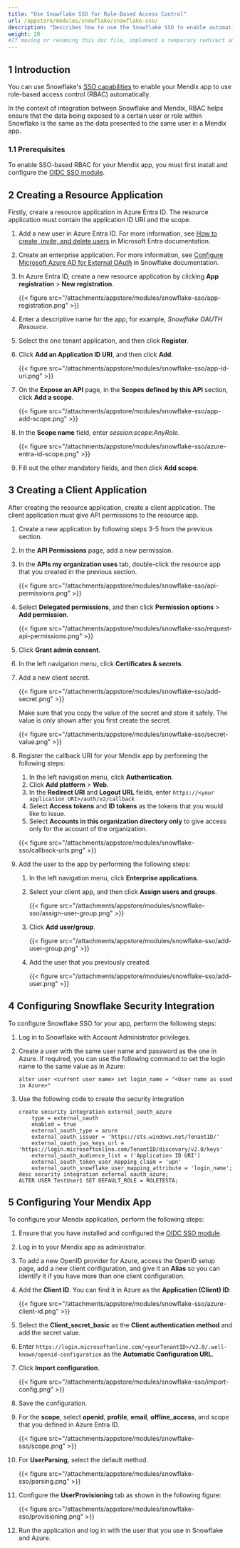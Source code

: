 ```yaml
---
title: "Use Snowflake SSO for Role-Based Access Control"
url: /appstore/modules/snowflake/snowflake-sso/
description: "Describes how to use the Snowflake SSO to enable automatic role-based access control in a Mendix application."
weight: 20
#If moving or renaming this doc file, implement a temporary redirect and let the respective team know they should update the URL in the product. See Mapping to Products for more details. 
---
```


## 1 Introduction

You can use Snowflake's [SSO capabilities](https://docs.snowflake.com/en/user-guide/admin-security-fed-auth-overview) to enable your Mendix app to use role-based access control (RBAC) automatically. 

In the context of integration between Snowflake and Mendix, RBAC helps ensure that the data being exposed to a certain user or role within Snowflake is the same as the data presented to the same user in a Mendix app.

### 1.1 Prerequisites

To enable SSO-based RBAC for your Mendix app, you must first install and configure the [OIDC SSO module](/appstore/modules/oidc/).

## 2 Creating a Resource Application

Firstly, create a resource application in Azure Entra ID. The resource application must contain the application ID URI and the scope.

1. Add a new user in Azure Entra ID. For more information, see [How to create, invite, and delete users](https://learn.microsoft.com/en-us/entra/fundamentals/how-to-create-delete-users) in Microsoft Entra documentation.
2. Create an enterprise application. For more information, see [Configure Microsoft Azure AD for External OAuth](https://docs.snowflake.com/en/user-guide/oauth-azure) in Snowflake documentation.
3. In Azure Entra ID, create a new resource application by clicking **App registration** > **New registration**.

    {{< figure src="/attachments/appstore/modules/snowflake-sso/app-registration.png" >}}

4. Enter a descriptive name for the app, for example, *Snowflake OAUTH Resource*.
5. Select the one tenant application, and then click **Register**.
6. Click **Add an Application ID URI**, and then click **Add**.

    {{< figure src="/attachments/appstore/modules/snowflake-sso/app-id-uri.png" >}}

7. On the **Expose an API** page, in the **Scopes defined by this API** section, click **Add a scope**.

    {{< figure src="/attachments/appstore/modules/snowflake-sso/app-add-scope.png" >}}

8. In the **Scope name** field, enter *session:scope:AnyRole*.

    {{< figure src="/attachments/appstore/modules/snowflake-sso/azure-entra-id-scope.png" >}}

9. Fill out the other mandatory fields, and then click **Add scope**.

## 3 Creating a Client Application

After creating the resource application, create a client application. The client application must give API permissions to the resource app.

1. Create a new application by following steps 3-5 from the previous section. 
2. In the **API Permissions** page, add a new permission.
3. In the **APIs my organization uses** tab, double-click the resource app that you created in the previous section.

    {{< figure src="/attachments/appstore/modules/snowflake-sso/api-permissions.png" >}}

4. Select **Delegated permissions**, and then click **Permission options** > **Add permission**.

    {{< figure src="/attachments/appstore/modules/snowflake-sso/request-api-permissions.png" >}}

5. Click **Grant admin consent**.
6. In the left navigation menu, click **Certificates & secrets**.
7. Add a new client secret.

    {{< figure src="/attachments/appstore/modules/snowflake-sso/add-secret.png" >}}

    Make sure that you copy the value of the secret and store it safely. The value is only shown after you first create the secret.

    {{< figure src="/attachments/appstore/modules/snowflake-sso/secret-value.png" >}}    

8. Register the callback URI for your Mendix app by performing the following steps:

    1. In the left navigation menu, click **Authentication**.
    2. Click **Add platform** > **Web**.
    3. In the **Redirect URI** and **Logout URL** fields, enter `https://<your application URI>/auth/v2/callback`
    4. Select **Access tokens** and **ID tokens** as the tokens that you would like to issue.
    5. Select **Accounts in this organization directory only** to give access only for the account of the organization.

    {{< figure src="/attachments/appstore/modules/snowflake-sso/callback-urls.png" >}}

9. Add the user to the app by performing the following steps:

    1. In the left navigation menu, click **Enterprise applications**.
    2. Select your client app, and then click **Assign users and groups**.

        {{< figure src="/attachments/appstore/modules/snowflake-sso/assign-user-group.png" >}}

    3. Click **Add user/group**.

        {{< figure src="/attachments/appstore/modules/snowflake-sso/add-user-group.png" >}}

    4. Add the user that you previously created.

        {{< figure src="/attachments/appstore/modules/snowflake-sso/add-user.png" >}}   

## 4 Configuring Snowflake Security Integration

To configure Snowflake SSO for your app, perform the following steps:

1. Log in to Snowflake with Account Administrator privileges.
2. Create a user with the same user name and password as the one in Azure. If required, you can use the following command to set the login name to the same value as in Azure:

    `alter user <current user name> set login_name = "<User name as used in Azure>"`
 
3. Use the following code to create the security integration 

    ```text
    create security integration external_oauth_azure
        type = external_oauth
        enabled = true
        external_oauth_type = azure
        external_oauth_issuer = 'https://sts.windows.net/TenantID/'
        external_oauth_jws_keys_url = 'https://login.microsoftonline.com/TenantID/discovery/v2.0/keys'
        external_oauth_audience_list = ('Application ID URI')
        external_oauth_token_user_mapping_claim = 'upn'
        external_oauth_snowflake_user_mapping_attribute = 'login_name';
    desc security integration external_oauth_azure;
    ALTER USER TestUser1 SET DEFAULT_ROLE = ROLETESTA;
    ```

## 5 Configuring Your Mendix App

To configure your Mendix application, perform the following steps:

1. Ensure that you have installed and configured the [OIDC SSO module](/appstore/modules/oidc/).
2. Log in to your Mendix app as administrator. 
3. To add a new OpenID provider for Azure, access the OpenID setup page, add a new client configuration, and give it an **Alias** so you can identify it if you have more than one client configuration.
4. Add the **Client ID**. You can find it in Azure as the **Application (Client) ID**:

    {{< figure src="/attachments/appstore/modules/snowflake-sso/azure-client-id.png" >}}

5. Select the **Client_secret_basic** as the **Client authentication method** and add the secret value.
6. Enter `https://login.microsoftonline.com/<yourTenantID>/v2.0/.well-known/openid-configuration` as the **Automatic Configuration URL**.
7. Click **Import configuration**.

    {{< figure src="/attachments/appstore/modules/snowflake-sso/import-config.png" >}}

8. Save the configuration.
9. For the **scope**, select **openid**, **profile**, **email**, **offline_access**, and scope that you defined in Azure Entra ID.  

    {{< figure src="/attachments/appstore/modules/snowflake-sso/scope.png" >}}

10. For **UserParsing**, select the default method.

    {{< figure src="/attachments/appstore/modules/snowflake-sso/parsing.png" >}}

11. Configure the **UserProvisioning** tab as shown in the following figure:

    {{< figure src="/attachments/appstore/modules/snowflake-sso/provisioning.png" >}}

12. Run the application and log in with the user that you use in Snowflake and Azure.
